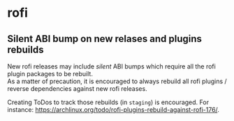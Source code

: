 # rofi

## Silent ABI bump on new relases and plugins rebuilds

New rofi releases may include *silent* ABI bumps which require all the rofi plugin packages to be rebuilt.  
As a matter of precaution, it is encouraged to always rebuild all rofi plugins / reverse dependencies against new rofi releases.

Creating ToDos to track those rebuilds (in `staging`) is encouraged. For instance: <https://archlinux.org/todo/rofi-plugins-rebuild-against-rofi-176/>.
